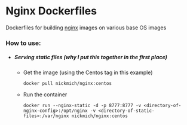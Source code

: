 # Nginx Dockerfiles

Dockerfiles for building [nginx](http://nginx.org) images on various base OS images

### How to use:
* ##### Serving static files (why I put this together in the first place)
  * Get the image (using the Centos tag in this example)
    ```
    docker pull nickmich/nginx:centos
    ```

  * Run the container
    ```
    docker run --nginx-static -d -p 8777:8777 -v <directory-of-nginx-config>:/opt/nginx -v <directory-of-static-files>:/var/nginx nickmich/nginx:centos
    ```
